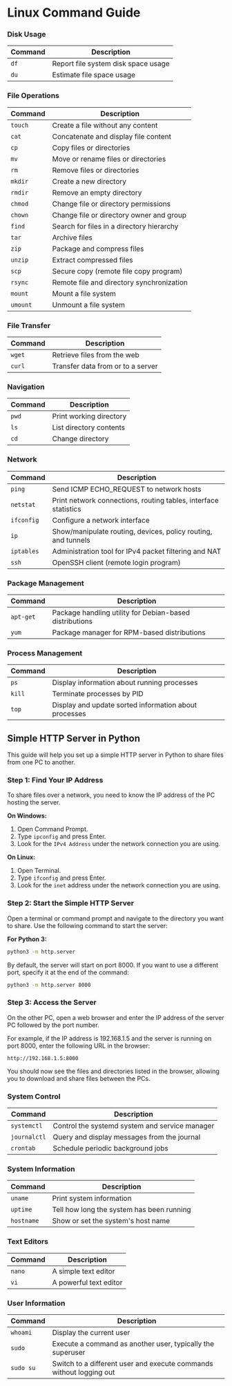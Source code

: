 # Linux Command Guide


### Disk Usage
| Command | Description |
| ------- | ----------- |
| `df` | Report file system disk space usage |
| `du` | Estimate file space usage |


### File Operations
| Command | Description |
| ------- | ----------- |
| `touch` | Create a file without any content |
| `cat` | Concatenate and display file content |
| `cp` | Copy files or directories |
| `mv` | Move or rename files or directories |
| `rm` | Remove files or directories |
| `mkdir` | Create a new directory |
| `rmdir` | Remove an empty directory |
| `chmod` | Change file or directory permissions |
| `chown` | Change file or directory owner and group |
| `find` | Search for files in a directory hierarchy |
| `tar` | Archive files |
| `zip` | Package and compress files |
| `unzip` | Extract compressed files |
| `scp` | Secure copy (remote file copy program) |
| `rsync` | Remote file and directory synchronization |
| `mount` | Mount a file system |
| `umount` | Unmount a file system |


### File Transfer
| Command | Description |
| ------- | ----------- |
| `wget` | Retrieve files from the web |
| `curl` | Transfer data from or to a server |


### Navigation
| Command | Description |
| ------- | ----------- |
| `pwd` | Print working directory |
| `ls` | List directory contents |
| `cd` | Change directory |


### Network
| Command | Description |
| ------- | ----------- |
| `ping` | Send ICMP ECHO_REQUEST to network hosts |
| `netstat` | Print network connections, routing tables, interface statistics |
| `ifconfig` | Configure a network interface |
| `ip` | Show/manipulate routing, devices, policy routing, and tunnels |
| `iptables` | Administration tool for IPv4 packet filtering and NAT |
| `ssh` | OpenSSH client (remote login program) |


### Package Management
| Command | Description |
| ------- | ----------- |
| `apt-get` | Package handling utility for Debian-based distributions |
| `yum` | Package manager for RPM-based distributions |


### Process Management
| Command | Description |
| ------- | ----------- |
| `ps` | Display information about running processes |
| `kill` | Terminate processes by PID |
| `top` | Display and update sorted information about processes |


## Simple HTTP Server in Python

This guide will help you set up a simple HTTP server in Python to share files from one PC to another.

### Step 1: Find Your IP Address

To share files over a network, you need to know the IP address of the PC hosting the server.

**On Windows:**
1. Open Command Prompt.
2. Type `ipconfig` and press Enter.
3. Look for the `IPv4 Address` under the network connection you are using.

**On Linux:**
1. Open Terminal.
2. Type `ifconfig` and press Enter.
3. Look for the `inet` address under the network connection you are using.

### Step 2: Start the Simple HTTP Server

Open a terminal or command prompt and navigate to the directory you want to share. Use the following command to start the server:

**For Python 3:**
```bash
python3 -m http.server
```

By default, the server will start on port 8000. If you want to use a different port, specify it at the end of the command:
```bash
python3 -m http.server 8000
```

### Step 3: Access the Server
On the other PC, open a web browser and enter the IP address of the server PC followed by the port number.

For example, if the IP address is 192.168.1.5 and the server is running on port 8000, enter the following URL in the browser:
```arduino
http://192.168.1.5:8000
```

You should now see the files and directories listed in the browser, allowing you to download and share files between the PCs.


### System Control
| Command | Description |
| ------- | ----------- |
| `systemctl` | Control the systemd system and service manager |
| `journalctl` | Query and display messages from the journal |
| `crontab` | Schedule periodic background jobs |


### System Information
| Command | Description |
| ------- | ----------- |
| `uname` | Print system information |
| `uptime` | Tell how long the system has been running |
| `hostname` | Show or set the system's host name |


### Text Editors
| Command | Description |
| ------- | ----------- |
| `nano` | A simple text editor |
| `vi` | A powerful text editor |


### User Information
| Command | Description |
| ------- | ----------- |
| `whoami` | Display the current user |
| `sudo` | Execute a command as another user, typically the superuser |
| `sudo su` | Switch to a different user and execute commands without logging out |


